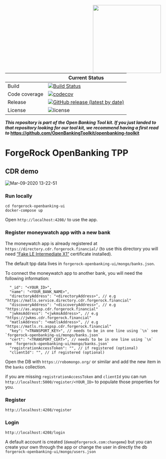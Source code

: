 [<img src="https://raw.githubusercontent.com/ForgeRock/forgerock-logo-dev/master/Logo-fr-dev.png" align="right" width="220px"/>](https://developer.forgerock.com/)

| |Current Status|
|---|---|
|Build|[![Build Status](https://img.shields.io/endpoint.svg?url=https%3A%2F%2Factions-badge.atrox.dev%2FOpenBankingToolkit%2Fopenbanking-tpp%2Fbadge%3Fref%3Dmaster&style=flat)](https://actions-badge.atrox.dev/OpenBankingToolkit/openbanking-tpp/goto?ref=master)|
|Code coverage|[![codecov](https://codecov.io/gh/OpenBankingToolkit/openbanking-tpp/branch/master/graph/badge.svg)](https://codecov.io/gh/OpenBankingToolkit/openbanking-tpp)
|Release|[![GitHub release (latest by date)](https://img.shields.io/github/v/release/OpenBankingToolkit/openbanking-tpp.svg)](https://img.shields.io/github/v/release/OpenBankingToolkit/openbanking-tpp)
|License|![license](https://img.shields.io/github/license/ACRA/acra.svg)|

**_This repository is part of the Open Banking Tool kit. If you just landed to that repository looking for our tool kit,_
_we recommend having a first read to_ https://github.com/OpenBankingToolkit/openbanking-toolkit**

ForgeRock OpenBanking TPP
=========================


## CDR demo

![Mar-09-2020 13-22-51](https://user-images.githubusercontent.com/1388706/76212677-4a5c1d80-6209-11ea-9446-f072f693e261.gif)

### Run locally

```
cd forgerock-openbanking-ui 
docker-compose up
```

Open `http://localhost:4208/` to use the app.

### Register moneywatch app with a new bank

The moneywatch app is already registered at `https://directory.cdr.forgerock.financial/` (to use this directory you will need [“Fake LE Intermediate X1”](https://letsencrypt.org/docs/staging-environment/) certificate installed). 

The default tpp data lives in `forgerock-openbanking-ui/mongo/banks.json`.

To connect the moneywatch app to another bank, you will need the following information:

```
  "_id": "<YOUR_ID>", 
  "name": "<YOUR_BANK_NAME>", 
  "directoryAddress": "<directoryAddress>", // e.g "https://matls.service.directory.cdr.forgerock.financial"
  "discoveryAddress": "<discoveryAddress>", // e.g "https://as.aspsp.cdr.forgerock.financial"
  "jwkmsAddress": "<jwkmsAddress>", // e.g "https://jwkms.cdr.forgerock.financial"
  "matlsAddress": "<matlsAddress>", // e.g "https://matls.rs.aspsp.cdr.forgerock.financial"
  "key": "<TRANSPORT_KEY>", // needs to be in one line using `\n` see `forgerock-openbanking-ui/mongo/banks.json`
  "cert": "<TRANSPORT_CERT>", // needs to be in one line using `\n` see `forgerock-openbanking-ui/mongo/banks.json`
  "registrationAccessToken": "", // if registered (optional)
  "clientId": "", // if registered (optional)
```

Open the DB with `https://robomongo.org/` or similar and add the new item in the `banks` collection.

if you are missing `registrationAccessToken` and `clientId` you can run `http://localhost:5000/register/<YOUR_ID>` to populate those properties for you.

### Register

`http://localhost:4208/register`

### Login

`http://localhost:4208/login`

A default account is created (`demo@forgerock.com:changeme`) but you can create your own through the app or change the user in directly the db ``forgerock-openbanking-ui/mongo/users.json``




